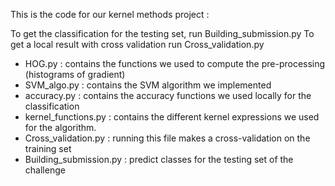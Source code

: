 This is the code for our kernel methods project :

To get the classification for the testing set, run Building_submission.py
To get a local result with cross validation run Cross_validation.py

- HOG.py : contains the functions we used to compute the pre-processing (histograms of gradient)
- SVM_algo.py : contains the SVM algorithm we implemented
- accuracy.py : contains the accuracy functions we used locally for the classification
- kernel_functions.py : contains the different kernel expressions we used for the algorithm.
- Cross_validation.py : running this file makes a cross-validation on the training set
- Building_submission.py : predict classes for the testing set of the challenge